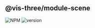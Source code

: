 ## @vis-three/module-scene

<p>
   <img alt="NPM" src="https://img.shields.io/npm/l/@vis-three/module-scene?color=blue">
   <img alt="version" src="https://img.shields.io/npm/v/@vis-three/module-scene">
</p>
